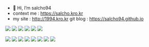 - 👋 Hi, I’m salcho94
- context me : https://salcho.kro.kr
- my site : http://1994.kro.kr
git blog : https://salcho94.github.io


<img src="https://img.shields.io/badge/-Java-344CB7?style=flat-plastic&logo=Java&logoColor=white"/></a>
<img src="https://img.shields.io/badge/-HTML5-E34F26?style=flat&logo=HTML5&logoColor=white"/>
<img src="https://img.shields.io/badge/-CSS3-1572B6?style=flat&logo=CSS3&logoColor=white"/>
<img src="https://img.shields.io/badge/-JavaScript-F7DF1E?style=flat&logo=JavaScript&logoColor=black"/>
<img src="https://img.shields.io/badge/-TypeScript-3178C6?style=flat&logo=TypeScript&logoColor=white"/>
<img src="https://img.shields.io/badge/-React-61DAFB?style=flat&logo=React&logoColor=white"/>  

<img src="https://img.shields.io/badge/-Bootstrap-563D7C?style=flat&logo=Bootstrap&logoColor=white"/>
<img src="https://img.shields.io/badge/-Tailwind_CSS-38B2AC?style=flat&logo=Tailwind-CSS&logoColor=white"/>
<img src="https://img.shields.io/badge/-Node.js-339933?style=flat&logo=Node.js&logoColor=white"/>
<img src="https://img.shields.io/badge/-Express-000000?style=flat&logo=Express&logoColor=white"/>
<img src="https://img.shields.io/badge/-Spring-6DB33F?style=flat&logo=Spring&logoColor=white"/>
<img src="https://img.shields.io/badge/-NestJS-E0234E?style=flat&logo=NestJS&logoColor=white"/>  

<img src="https://img.shields.io/badge/-MySQL-4479A1?style=flat&logo=MySQL&logoColor=white"/>
<img src="https://img.shields.io/badge/-Oracle-F80000?style=flat&logo=Oracle&logoColor=white"/>
  


<!---
salcho94/salcho94 is a ✨ special ✨ repository because its `README.md` (this file) appears on your GitHub profile.
You can click the Preview link to take a look at your changes.
--->
